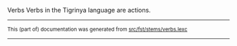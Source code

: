 Verbs
Verbs in the Tigrinya language are actions.

* * *

<small>This (part of) documentation was generated from [src/fst/stems/verbs.lexc](https://github.com/giellalt/lang-tir/blob/main/src/fst/stems/verbs.lexc)</small>

---


